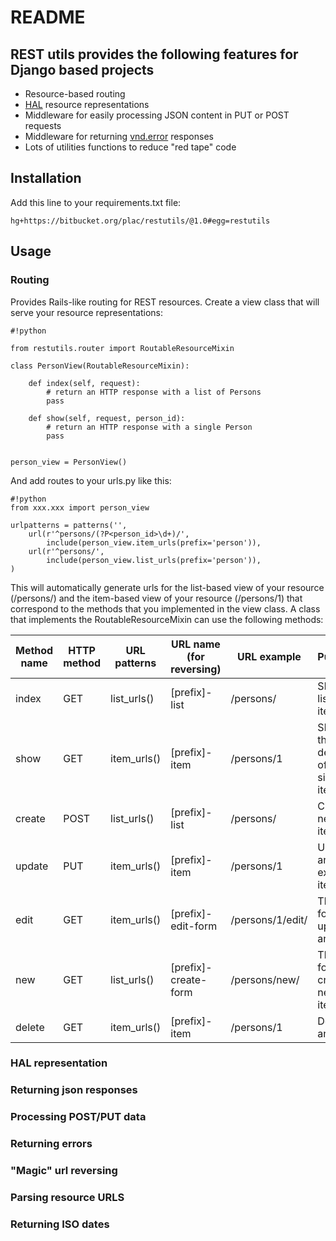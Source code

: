 # README #

## REST utils provides the following features for Django based projects ##

* Resource-based routing
* [HAL](http://stateless.co/hal_specification.html) resource representations
* Middleware for easily processing JSON content in PUT or POST requests
* Middleware for returning [vnd.error](https://github.com/blongden/vnd.error) responses
* Lots of utilities functions to reduce "red tape" code

## Installation ##

Add this line to your requirements.txt file:

```
hg+https://bitbucket.org/plac/restutils/@1.0#egg=restutils
```


## Usage ##

### Routing ###

Provides Rails-like routing for REST resources. Create a view class that will serve your resource representations:

```
#!python

from restutils.router import RoutableResourceMixin

class PersonView(RoutableResourceMixin):

    def index(self, request):
        # return an HTTP response with a list of Persons
        pass

    def show(self, request, person_id):
        # return an HTTP response with a single Person
        pass


person_view = PersonView()
```

And add routes to your urls.py like this:

```
#!python
from xxx.xxx import person_view

urlpatterns = patterns('',
    url(r'^persons/(?P<person_id>\d+)/',
        include(person_view.item_urls(prefix='person')),
    url(r'^persons/',
        include(person_view.list_urls(prefix='person')),
)

```
This will automatically generate urls for the list-based view of your resource (/persons/) and the item-based view of your resource (/persons/1) that correspond to the methods that you implemented in the view class. A class that implements the RoutableResourceMixin can use the following methods:

|Method name|HTTP method|URL patterns|URL name (for reversing)|URL example|Purpose|
|---|---|---|---|---|---|
|index|GET|list_urls()|[prefix]-list|/persons/|Show a list of all items|
|show|GET|item_urls()|[prefix]-item|/persons/1|Show the details of a single item|
|create|POST|list_urls()|[prefix]-list|/persons/|Create a new item|
|update|PUT|item_urls()|[prefix]-item|/persons/1|Update an existing item|
|edit|GET|item_urls()|[prefix]-edit-form|/persons/1/edit/|The edit form to update an item|
|new|GET|list_urls()|[prefix]-create-form|/persons/new/|The form to create a new item|
|delete|GET|item_urls()|[prefix]-item|/persons/1|Delete an item|



### HAL representation ###

### Returning json responses ###

### Processing POST/PUT data ###

### Returning errors ###

### "Magic" url reversing ###

### Parsing resource URLS ###

### Returning ISO dates ###